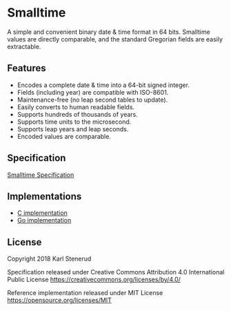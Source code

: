 Smalltime
=========

A simple and convenient binary date & time format in 64 bits. Smalltime values are directly comparable, and the standard Gregorian fields are easily extractable.



Features
--------

 * Encodes a complete date & time into a 64-bit signed integer.
 * Fields (including year) are compatible with ISO-8601.
 * Maintenance-free (no leap second tables to update).
 * Easily converts to human readable fields.
 * Supports hundreds of thousands of years.
 * Supports time units to the microsecond.
 * Supports leap years and leap seconds.
 * Encoded values are comparable.



Specification
-------------

[Smalltime Specification](smalltime-specification.md)



Implementations
---------------

* [C implementation](reference-implementation)
* [Go implementation](https://github.com/kstenerud/go-smalltime)



License
-------

Copyright 2018 Karl Stenerud

Specification released under Creative Commons Attribution 4.0 International Public License https://creativecommons.org/licenses/by/4.0/

Reference implementation released under MIT License https://opensource.org/licenses/MIT
